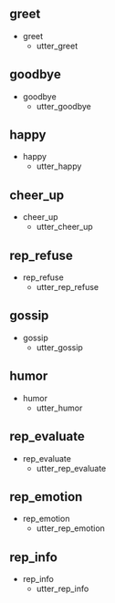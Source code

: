 
## greet
* greet
  - utter_greet

## goodbye
* goodbye
  - utter_goodbye

## happy
* happy
  - utter_happy

## cheer_up
* cheer_up
  - utter_cheer_up

## rep_refuse
* rep_refuse
  - utter_rep_refuse

## gossip
* gossip
  - utter_gossip

## humor
* humor
  - utter_humor

## rep_evaluate
* rep_evaluate
  - utter_rep_evaluate

## rep_emotion
* rep_emotion
  - utter_rep_emotion

## rep_info
* rep_info
  - utter_rep_info